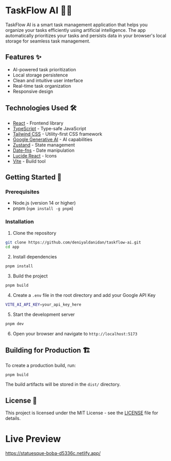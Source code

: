 # TaskFlow AI 🤖✨

TaskFlow AI is a smart task management application that helps you organize your tasks efficiently using artificial intelligence. The app automatically prioritizes your tasks and persists data in your browser's local storage for seamless task management.

## Features ✨

- AI-powered task prioritization
- Local storage persistence
- Clean and intuitive user interface
- Real-time task organization
- Responsive design

## Technologies Used 🛠️

- [React](https://reactjs.org/) - Frontend library
- [TypeScript](https://www.typescriptlang.org/) - Type-safe JavaScript
- [Tailwind CSS](https://tailwindcss.com/) - Utility-first CSS framework
- [Google Generative AI](https://ai.google.dev/) - AI capabilities
- [Zustand](https://zustand-demo.pmnd.rs/) - State management
- [Date-fns](https://date-fns.org/) - Date manipulation
- [Lucide React](https://lucide.dev/) - Icons
- [Vite](https://vitejs.dev/) - Build tool

## Getting Started 🚀

### Prerequisites

- Node.js (version 14 or higher)
- pnpm (`npm install -g pnpm`)

### Installation

1. Clone the repository
```bash
git clone https://github.com/deniyaldanidan/taskflow-ai.git
cd app
```

2. Install dependencies
```bash
pnpm install
```

3. Build the project
```bash
pnpm build
```

4. Create a `.env` file in the root directory and add your Google API Key
```bash
VITE_AI_API_KEY=your_api_key_here
```

5. Start the development server
```bash
pnpm dev
```

6. Open your browser and navigate to `http://localhost:5173`

## Building for Production 🏗️

To create a production build, run:
```bash
pnpm build
```

The build artifacts will be stored in the `dist/` directory.

## License 📝

This project is licensed under the MIT License - see the [LICENSE](LICENSE) file for details.

# Live Preview
https://statuesque-boba-d5336c.netlify.app/

